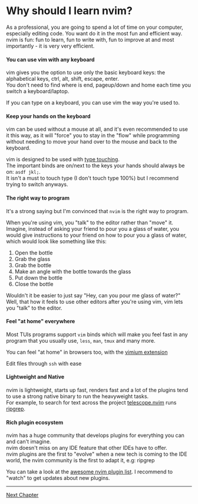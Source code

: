 # Why should I learn nvim?
As a professional, you are going to spend a lot of time on your computer, especially editing code. You want do it in the most fun and efficient way.
nvim is fun: fun to learn, fun to write with, fun to improve at and most importantly - it is very very efficient.

#### You can use vim with any keyboard
vim gives you the option to use only the basic keyboard keys: the alphabetical keys, ctrl, alt, shift, escape, enter. \
You don't need to find where is end, pageup/down and home each time you switch a keyboard/laptop.

If you can type on a keyboard, you can use vim the way you're used to.

#### Keep your hands on the keyboard
vim can be used without a mouse at all, and it's even recommended to use it this way, as it will "force" you to stay in the "flow" while programming without needing to move your hand over to the mouse and back to the keyboard.

vim is designed to be used with [type touching](https://www.ratatype.com/static/i/learn/keyboard/en/keyboard.webp).\
The important binds are on/next to the keys your hands should always be on: `asdf jkl;`. \
It isn't a must to touch type (I don't touch type 100%) but I recommend trying to switch anyways.

#### The right way to program
It's a strong saying but I'm convinced that `nvim` is the right way to program. 

When you're using vim, you "talk" to the editor rather than "move" it. \
Imagine, instead of asking your friend to pour you a glass of water, you would give instructions to your friend on how to pour you a glass of water, which would look like something like this:
1. Open the bottle
1. Grab the glass
1. Grab the bottle
1. Make an angle with the bottle towards the glass
1. Put down the bottle
1. Close the bottle

Wouldn't it be easier to just say "Hey, can you pour me glass of water?"
Well, that how it feels to use other editors after you're using vim, vim lets you "talk" to the editor.

#### Feel "at home" everywhere
Most TUIs programs support `vim` binds which will make you feel fast in any program that you usually use, `less`, `man`, `tmux` and many more.

You can feel "at home" in browsers too, with the [vimium extension](https://addons.mozilla.org/he/firefox/addon/vimium-ff/)

Edit files through `ssh` with ease

#### Lightweight and Native
nvim is lightweight, starts up fast, renders fast and a lot of the plugins tend to use a strong native binary to run the heavyweight tasks. \
For example, to search for text across the project [telescope.nvim](https://github.com/nvim-telescope/telescope.nvim) runs [ripgrep](https://github.com/BurntSushi/ripgrep).

#### Rich plugin ecosystem
nvim has a huge community that develops plugins for everything you can and can't imagine. \
nvim doesn't miss on any IDE feature that other IDEs have to offer. \
nvim plugins are the first to "evolve" when a new tech is coming to the IDE world, the nvim community is the first to adapt it, e.g: ripgrep

You can take a look at the [awesome nvim plugin list](https://github.com/rockerBOO/awesome-neovim). I recommend to "watch" to get updates about new plugins.

---

[Next Chapter](01-the-vim-language.md)
